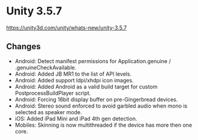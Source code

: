 # Unity 3.5.7

https://unity3d.com/unity/whats-new/unity-3.5.7

## Changes



*   Android: Detect manifest permissions for Application.genuine / .genuineCheckAvailable.
*   Android: Added JB MR1 to the list of API levels.
*   Android: Added support ldpi/xhdpi icon images.
*   Android: Added Android as a valid build target for custom PostprocessBuildPlayer script.
*   Android: Forcing 16bit display buffer on pre-Gingerbread devices.
*   Android: Stereo sound enforced to avoid garbled audio when mono is selected as speaker mode.
*   iOS: Added iPad Mini and iPad 4th gen detection.
*   Mobiles: Skinning is now multithreaded if the device has more then one core.